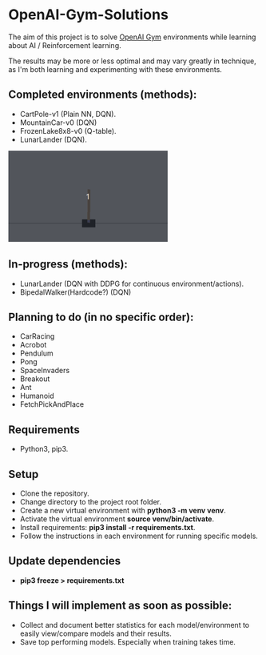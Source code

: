 # OpenAI-Gym-Solutions

The aim of this project is to solve [OpenAI Gym](https://gym.openai.com/) environments while learning about AI / Reinforcement learning.

The results may be more or less optimal and may vary greatly in technique, as I'm both learning and experimenting with these environments.

## Completed environments (methods):
- CartPole-v1 (Plain NN, DQN).
- MountainCar-v0 (DQN)
- FrozenLake8x8-v0 (Q-table).
- LunarLander (DQN).

![](Extra/CombinedSolves.gif)


## In-progress (methods):
- LunarLander (DQN with DDPG for continuous environment/actions).
- BipedalWalker(Hardcode?) (DQN)

## Planning to do (in no specific order):
- CarRacing
- Acrobot
- Pendulum
- Pong
- SpaceInvaders
- Breakout
- Ant
- Humanoid
- FetchPickAndPlace

## Requirements
- Python3, pip3.

## Setup 
- Clone the repository.
- Change directory to the project root folder.
- Create a new virtual environment with **python3 -m venv venv**.
- Activate the virtual environment **source venv/bin/activate**.
- Install requirements: **pip3 install -r requirements.txt**.
- Follow the instructions in each environment for running specific models.

## Update dependencies
- **pip3 freeze > requirements.txt**

## Things I will implement as soon as possible: 
- Collect and document better statistics for each model/environment to easily view/compare models and their results.
- Save top performing models. Especially when training takes time.
